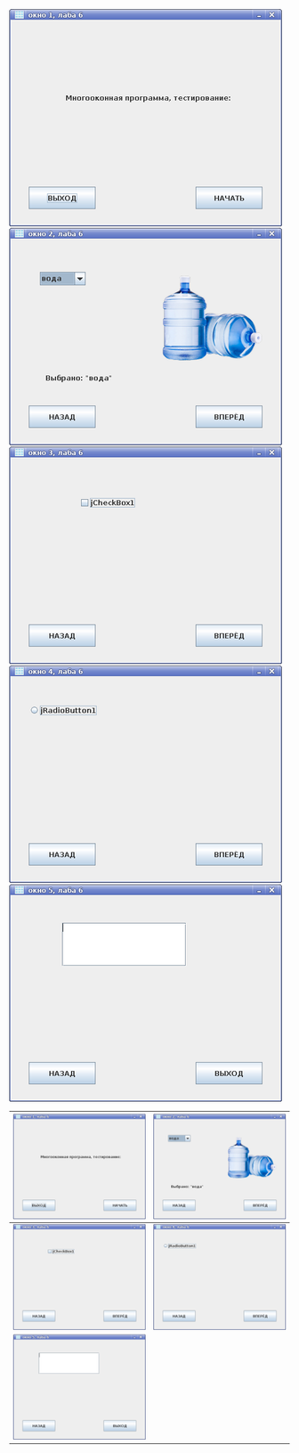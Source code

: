 <div><img src="pictures/1.png"><img src="pictures/2.png"><img src="pictures/3.png"><img src="pictures/4.png"><img src="pictures/5.png"></div>



![](pictures/1.png) | ![](pictures/2.png)
-------|---------
![](pictures/3.png) | ![](pictures/4.png)
![](pictures/5.png) | 
